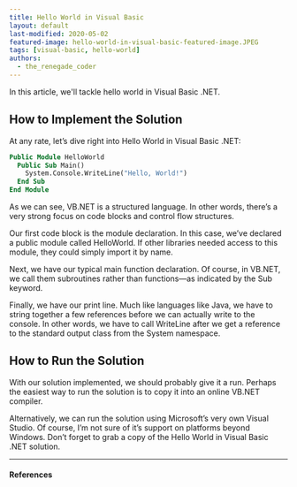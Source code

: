 ```yaml
---
title: Hello World in Visual Basic
layout: default
last-modified: 2020-05-02
featured-image: hello-world-in-visual-basic-featured-image.JPEG
tags: [visual-basic, hello-world]
authors:
  - the_renegade_coder
---
```


In this article, we'll tackle hello world in Visual Basic .NET.

## How to Implement the Solution

At any rate, let’s dive right into Hello World in Visual Basic .NET:

```vb
Public Module HelloWorld
  Public Sub Main()
    System.Console.WriteLine("Hello, World!")
  End Sub
End Module
```

As we can see, VB.NET is a structured language. In other words, there’s a very 
strong focus on code blocks and control flow structures.

Our first code block is the module declaration. In this case, we’ve declared a 
public module called HelloWorld. If other libraries needed access to this module, 
they could simply import it by name.

Next, we have our typical main function declaration. Of course, in VB.NET, we 
call them subroutines rather than functions—as indicated by the Sub keyword.

Finally, we have our print line. Much like languages like Java, we have to string 
together a few references before we can actually write to the console. In other 
words, we have to call WriteLine after we get a reference to the standard output 
class from the System namespace.

## How to Run the Solution

With our solution implemented, we should probably give it a run. Perhaps the easiest 
way to run the solution is to copy it into an online VB.NET compiler.

Alternatively, we can run the solution using Microsoft’s very own Visual Studio. 
Of course, I’m not sure of it’s support on platforms beyond Windows. Don’t forget 
to grab a copy of the Hello World in Visual Basic .NET solution.

---

#### References

[^1]: J. Grifski, “Hello World in Visual Basic .NET,” The Renegade Coder, 6-May-2018. [Online]. Available: <https://therenegadecoder.com/code/hello-world-in-visual-basic-net/>. [Accessed: 25-Mar-2019].
